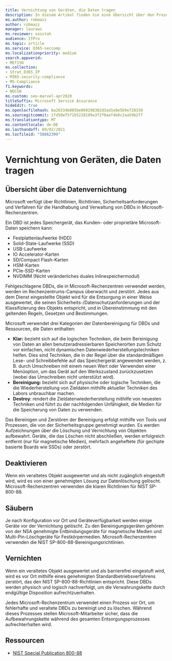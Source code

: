 ```yaml
---
title: Vernichtung von Geräten, die Daten tragen
description: In diesem Artikel finden Sie eine Übersicht über den Prozess der Gerätevernichtung für Microsoft-Rechenzentren.
ms.author: robmazz
author: robmazz
manager: laurawi
ms.reviewer: sosstah
audience: ITPro
ms.topic: article
ms.service: O365-seccomp
ms.localizationpriority: medium
search.appverid:
- MET150
ms.collection:
- Strat_O365_IP
- M365-security-compliance
- MS-Compliance
f1.keywords:
- NOCSH
ms.custom: seo-marvel-apr2020
titleSuffix: Microsoft Service Assurance
hideEdit: true
ms.openlocfilehash: 6a26334b805be069298302d3ad1e8e5b9e728150
ms.sourcegitcommit: 1fd50ef5f165228109a3f2f0aef4b0c2aa59b2ff
ms.translationtype: MT
ms.contentlocale: de-DE
ms.lasthandoff: 09/02/2021
ms.locfileid: "58862399"
---
```

# <a name="data-bearing-device-destruction"></a>Vernichtung von Geräten, die Daten tragen

## <a name="data-destruction-overview"></a>Übersicht über die Datenvernichtung

Microsoft verfügt über Richtlinien, Richtlinien, Sicherheitsanforderungen und Verfahren für die Handhabung und Verwaltung von DBDs in Microsoft-Rechenzentren.

Ein DBD ist jedes Speichergerät, das Kunden- oder proprietäre Microsoft-Daten speichern kann:

- Festplattenlaufwerke (HDD)
- Solid-State-Laufwerke (SSD)
- USB-Laufwerke
- IO Accelerator-Karten
- SD/Compact Flash-Karten
- HSM-Karten
- PCIe-SSD-Karten
- NVDIMM (Nicht veränderliches duales Inlinespeichermodul)

Fehlgeschlagene DBDs, die in Microsoft-Rechenzentren verwendet werden, werden im Rechenzentrums-Campus überwacht und zerstört. Jedes aus dem Dienst eingestellte Objekt wird für die Entsorgung in einer Weise ausgewertet, die seinen Sicherheits-/Datenschutzanforderungen und der Klassifizierung des Objekts entspricht, und in Übereinstimmung mit den geltenden Regeln, Gesetzen und Bestimmungen.

Microsoft verwendet drei Kategorien der Datenbereinigung für DBDs und Ressourcen, die Daten enthalten:

- **Klar:** bezieht sich auf die logischen Techniken, die beim Bereinigung von Daten an allen benutzeradressierbaren Speicherorten zum Schutz vor einfachen, nicht dynamischen Datenwiederherstellungstechniken helfen. Dies sind Techniken, die in der Regel über die standardmäßigen Lese- und Schreibbefehle auf das Speichergerät angewendet werden, z. B. durch Umschreiben mit einem neuen Wert oder Verwenden einer Menüoption, um das Gerät auf den Werkszustand zurückzusetzen (wobei das Umschreiben nicht unterstützt wird).
- **Bereinigung:** bezieht sich auf physische oder logische Techniken, die die Wiederherstellung von Zieldaten mithilfe aktueller Techniken des Labors unbrauchbar machen.
- **Destroy**: rendert die Zieldatenwiederherstellung mithilfe von neuesten Techniken und führt zu der nachfolgenden Unfähigkeit, die Medien für die Speicherung von Daten zu verwenden.

Das Bereinigen und Zerstören der Bereinigung erfolgt mithilfe von Tools und Prozessen, die von der Sicherheitsgruppe genehmigt wurden. Es werden Aufzeichnungen über die Löschung und Vernichtung von Objekten aufbewahrt. Geräte, die das Löschen nicht abschließen, werden erfolgreich entfernt (nur für magnetische Medien), mehrfach angeheftete (für gechipte basierte Boards wie SSDs) oder zerstört.

## <a name="clear"></a>Deaktivieren

Wenn ein veraltetes Objekt ausgewertet und als nicht zugänglich eingestuft wird, wird es von einer genehmigten Lösung zur Datenlöschung gelöscht. Microsoft-Rechenzentren verwenden die klaren Richtlinien für NIST SP-800-88.

## <a name="purge"></a>Säubern

Je nach Konfiguration vor Ort und Geräteverfügbarkeit werden einige Geräte vor der Vernichtung gelöscht. Zu den Bereinigungsgeräten gehören von der NSA genehmigte Entbindungsgeräte für magnetische Medien und Multi-Pin-Löschgeräte für Festkörpermedien. Microsoft-Rechenzentren verwenden die NIST SP-800-88-Bereinigungsrichtlinien.

## <a name="destroy"></a>Vernichten

Wenn ein veraltetes Objekt ausgewertet und als barrierefrei eingestuft wird, wird es vor Ort mithilfe eines genehmigten Standardbetriebsverfahrens zerstört, das den NIST SP-800-88-Richtlinien entspricht. Diese DBDs werden physisch und logisch nachverfolgt, um die Verwahrungskette durch endgültige Disposition aufrechtzuerhalten.

Jedes Microsoft-Rechenzentrum verwendet einen Prozess vor Ort, um fehlerhafte und veraltete DBDs zu bereinigt und zu löschen. Während dieses Prozesses stellen Microsoft-Mitarbeiter sicher, dass die Aufbewahrungskette während des gesamten Entsorgungsprozesses aufrechterhalten wird.

## <a name="resources"></a>Ressourcen

- [NIST Special Publication 800-88](https://nvlpubs.nist.gov/nistpubs/SpecialPublications/NIST.SP.800-88r1.pdf)

